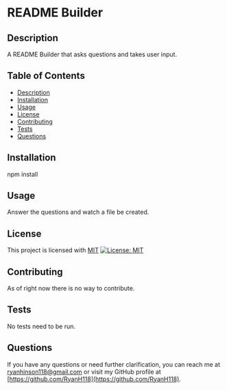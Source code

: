 
# README Builder
        
## Description
A README Builder that asks questions and takes user input.
          
## Table of Contents
* [Description](#description)
* [Installation](#installation)
* [Usage](#usage)
* [License](#license)
* [Contributing](#contributing)
* [Tests](#tests)
* [Questions](#questions)
          
## Installation
npm install
          
## Usage
Answer the questions and watch a file be created.
  

## License
This project is licensed with [MIT](https://opensource.org/licenses/MIT) [![License: MIT](https://img.shields.io/badge/License-MIT-yellow.svg)](https://opensource.org/licenses/MIT)
          
## Contributing
As of right now there is no way to contribute.
          
## Tests
No tests need to be run.
          
## Questions
If you have any questions or need further clarification, you can reach me at [ryanhinson118@gmail.com](mailto:ryanhinson118@gmail.com) or visit my GitHub profile at [https://github.com/RyanH118](https://github.com/RyanH118).
 
